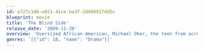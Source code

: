 ```yaml
---
id: e727c1d6-e021-41ce-ba37-2d400917dd5c
blueprint: movie
title: 'The Blind Side'
release_date: '2009-11-20'
overview: 'Oversized African-American, Michael Oher, the teen from across the tracks and a broken home, has nowhere to sleep at age 16. Taken in by an affluent Memphis couple, Michael embarks on a remarkable rise to play for the NFL.'
genres: '[{"id": 18, "name": "Drama"}]'
---
```

